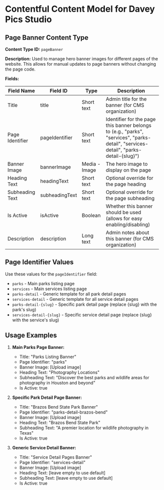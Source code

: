 # Contentful Content Model for Davey Pics Studio

## Page Banner Content Type

**Content Type ID:** `pageBanner`

**Description:** Used to manage hero banner images for different pages of the website. This allows for manual updates to page banners without changing the page code.

**Fields:**

| Field Name | Field ID | Type | Description |
|------------|----------|------|-------------|
| Title | title | Short text | Admin title for the banner (for CMS organization) |
| Page Identifier | pageIdentifier | Short text | Identifier for the page this banner belongs to (e.g., "parks", "services", "parks-detail", "services-detail", "parks-detail-{slug}") |
| Banner Image | bannerImage | Media - Image | The hero image to display on the page |
| Heading Text | headingText | Short text | Optional override for the page heading |
| Subheading Text | subheadingText | Short text | Optional override for the page subheading |
| Is Active | isActive | Boolean | Whether this banner should be used (allows for easy enabling/disabling) |
| Description | description | Long text | Admin notes about this banner (for CMS organization) |

## Page Identifier Values

Use these values for the `pageIdentifier` field:

- `parks` - Main parks listing page
- `services` - Main services listing page
- `parks-detail` - Generic template for all park detail pages
- `services-detail` - Generic template for all service detail pages
- `parks-detail-{slug}` - Specific park detail page (replace {slug} with the park's slug)
- `services-detail-{slug}` - Specific service detail page (replace {slug} with the service's slug)

## Usage Examples

1. **Main Parks Page Banner:**
   - Title: "Parks Listing Banner"
   - Page Identifier: "parks"
   - Banner Image: [Upload image]
   - Heading Text: "Photography Locations"
   - Subheading Text: "Discover the best parks and wildlife areas for photography in Houston and beyond"
   - Is Active: true

2. **Specific Park Detail Page Banner:**
   - Title: "Brazos Bend State Park Banner"
   - Page Identifier: "parks-detail-brazos-bend"
   - Banner Image: [Upload image]
   - Heading Text: "Brazos Bend State Park"
   - Subheading Text: "A premier location for wildlife photography in Texas"
   - Is Active: true

3. **Generic Service Detail Banner:**
   - Title: "Service Detail Pages Banner"
   - Page Identifier: "services-detail"
   - Banner Image: [Upload image]
   - Heading Text: [leave empty to use default]
   - Subheading Text: [leave empty to use default]
   - Is Active: true

